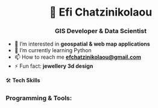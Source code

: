 <h1 align="center">👋 Efi Chatzinikolaou</h1>
<h3 align="center">GIS Developer & Data Scientist</h3>

<p></p>

- 👀 I’m interested in **geospatial & web map applications**
- 🌱 I’m currently learning Python
- 📫 How to reach me **efchatzinikolaou@gmail.com**
- ⚡ Fun fact: **jewellery 3d design** 
  
🛠️ **Tech Skills**
<h3 align="left">Programming & Tools:</h3>



<!---
efchatzinikolaou/efchatzinikolaou is a ✨ special ✨ repository because its `README.md` (this file) appears on your GitHub profile.
You can click the Preview link to take a look at your changes.
--->

